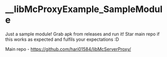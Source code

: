 # __libMcProxyExample_SampleModule

Just a sample module! Grab apk from releases and run it!
Star main repo if this works as expected and fulfils your expectations :D

Main repo - https://github.com/hari01584/libMcServerProxy/
